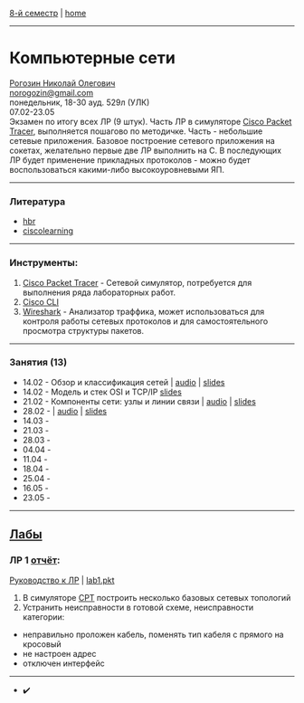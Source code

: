 [8-й семестр](../2022_8_sem.md) | [home](../README.md)
____________________________________
# Компьютерные сети 
[Рогозин Николай Олегович](https://networking-labs.ru/) \
norogozin@gmail.com \
понедельник, 18-30 ауд. 529л (УЛК)\
07.02-23.05 \
Экзамен по итогу всех ЛР (9 штук). Часть ЛР в симуляторе [Cisco Packet Tracer](https://www.netacad.com/ru/courses/packet-tracer), выполняется пошагово по методичке. Часть - небольшие сетевые приложения. Базовое построение сетевого приложения на сокетах, желательно первые две ЛР выполнить на C. В последующих ЛР будет применение прикладных протоколов - можно будет воспользоваться какими-либо высокоуровневыми ЯП.
____________________________________
### Литература

* [hbr](https://habr.com/ru/post/134892/)
* [ciscolearning](https://ciscolearning.ru/)

____________________________________
### Инструменты:

1. [Cisco Packet Tracer](https://www.netacad.com/ru/courses/packet-tracer) - Сетевой симулятор, потребуется для выполнения ряда лабораторных работ.
2. [Cisco CLI](https://www.cisco.com/c/ru_ru/td/docs/ios/fundamentals/configuration/guide/12_4/cf_12_4_book/cf_cli-basics.html)
3. [Wireshark](https://www.wireshark.org/) - Анализатор траффика, может использоваться для контроля работы сетевых протоколов и для самостоятельного просмотра структуры пакетов.

____________________________________
### Занятия (13)

* 14.02 - Обзор и классификация сетей | [audio](https://drive.google.com/file/d/1gBJXzjiGZWQAXToCpsktHKEGyOt38MAu/view?usp=sharing) | [slides](https://docs.google.com/presentation/d/1ZPXRFfLD-hi8l1_TWF1224qHrCOUukNk/edit?usp=sharing&ouid=104050528212751164470&rtpof=true&sd=true)
* 14.02 - Модель и стек OSI и TCP/IP [slides](https://docs.google.com/presentation/d/1kxcIIE8LtY26ES-wNcQtHtJlTb56XcWw/edit?usp=sharing&ouid=104050528212751164470&rtpof=true&sd=true)
* 21.02 - Компоненты сети: узлы и линии связи | [audio](https://drive.google.com/file/d/1NdOWs6YKOtlW9ieT0UoXziRCH9HdcJll/view?usp=sharing) | [slides](https://docs.google.com/presentation/d/1Ii-iomXKiIiAAn0z214xbKWam6y8aC6x/edit?usp=sharing&ouid=104050528212751164470&rtpof=true&sd=true)
* 28.02 -  | [audio]() | [slides]() 
* 14.03 -  
* 21.03 -  
* 28.03 -  
* 04.04 -  
* 11.04 -  
* 18.04 -  
* 25.04 -  
* 16.05 -  
* 23.05 - 

____________________________________

## [Лабы](https://github.com/dKosarevsky/networks)

### ЛР 1 [отчёт](https://github.com/dKosarevsky/networks/blob/main/lab_01/report.md):

[Руководство к ЛР](https://docs.google.com/document/d/1Z86DTMJc3F9BhJevMdyAwROGtaHFz3Pp/edit?usp=sharing&ouid=104050528212751164470&rtpof=true&sd=true) | [ lab1.pkt](https://drive.google.com/file/d/1C61uFcZQjvF3QPzp_4GyaWIIDuxDkSpW/view?usp=sharing)

1. В симуляторе [CPT](https://skillsforall.com/resources/lab-downloads) построить несколько базовых сетевых топологий
2. Устранить неисправности в готовой схеме, неисправности категории: 
  * неправильно проложен кабель, поменять тип кабеля с прямого на кросовый
  * не настроен адрес
  * отключен интерфейс


____________________________________

* ✔️
